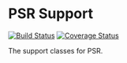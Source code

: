 # PSR Support

[![Build Status][travis-svg]][travis-link]
[![Coverage Status][coveralls-svg]][coveralls-link]

The support classes for PSR.

[travis-svg]: https://travis-ci.com/MilesChou/psr-support.svg?branch=master
[travis-link]: https://travis-ci.com/MilesChou/psr-support
[coveralls-svg]: https://coveralls.io/repos/github/MilesChou/psr-support/badge.svg?branch=master
[coveralls-link]: https://coveralls.io/github/MilesChou/psr-support
